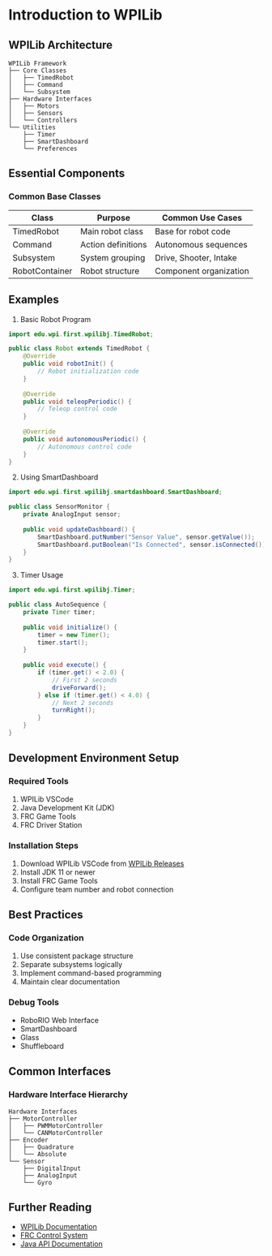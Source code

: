 # Introduction to WPILib

## WPILib Architecture

```
WPILib Framework
├── Core Classes
│   ├── TimedRobot
│   ├── Command
│   └── Subsystem
├── Hardware Interfaces
│   ├── Motors
│   ├── Sensors
│   └── Controllers
└── Utilities
    ├── Timer
    ├── SmartDashboard
    └── Preferences
```

## Essential Components

### Common Base Classes
| Class | Purpose | Common Use Cases |
|-------|---------|-----------------|
| TimedRobot | Main robot class | Base for robot code |
| Command | Action definitions | Autonomous sequences |
| Subsystem | System grouping | Drive, Shooter, Intake |
| RobotContainer | Robot structure | Component organization |

## Examples

1. Basic Robot Program
```java
import edu.wpi.first.wpilibj.TimedRobot;

public class Robot extends TimedRobot {
    @Override
    public void robotInit() {
        // Robot initialization code
    }
    
    @Override
    public void teleopPeriodic() {
        // Teleop control code
    }
    
    @Override
    public void autonomousPeriodic() {
        // Autonomous control code
    }
}
```

2. Using SmartDashboard
```java
import edu.wpi.first.wpilibj.smartdashboard.SmartDashboard;

public class SensorMonitor {
    private AnalogInput sensor;
    
    public void updateDashboard() {
        SmartDashboard.putNumber("Sensor Value", sensor.getValue());
        SmartDashboard.putBoolean("Is Connected", sensor.isConnected());
    }
}
```

3. Timer Usage
```java
import edu.wpi.first.wpilibj.Timer;

public class AutoSequence {
    private Timer timer;
    
    public void initialize() {
        timer = new Timer();
        timer.start();
    }
    
    public void execute() {
        if (timer.get() < 2.0) {
            // First 2 seconds
            driveForward();
        } else if (timer.get() < 4.0) {
            // Next 2 seconds
            turnRight();
        }
    }
}
```

## Development Environment Setup

### Required Tools
1. WPILib VSCode
2. Java Development Kit (JDK)
3. FRC Game Tools
4. FRC Driver Station

### Installation Steps
1. Download WPILib VSCode from [WPILib Releases](https://github.com/wpilibsuite/allwpilib/releases)
2. Install JDK 11 or newer
3. Install FRC Game Tools
4. Configure team number and robot connection

## Best Practices

### Code Organization
1. Use consistent package structure
2. Separate subsystems logically
3. Implement command-based programming
4. Maintain clear documentation

### Debug Tools
- RoboRIO Web Interface
- SmartDashboard
- Glass
- Shuffleboard

## Common Interfaces

### Hardware Interface Hierarchy
```
Hardware Interfaces
├── MotorController
│   ├── PWMMotorController
│   └── CANMotorController
├── Encoder
│   ├── Quadrature
│   └── Absolute
└── Sensor
    ├── DigitalInput
    ├── AnalogInput
    └── Gyro
```

## Further Reading
- [WPILib Documentation](https://docs.wpilib.org/)
- [FRC Control System](https://docs.wpilib.org/en/stable/docs/controls-overviews/control-system-hardware.html)
- [Java API Documentation](https://first.wpi.edu/wpilib/allwpilib/docs/release/java/)
